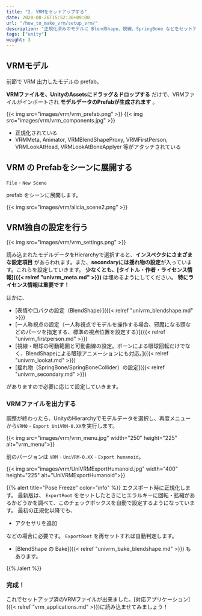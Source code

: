 ```yaml
---
title: "2. VRMをセットアップする"
date: 2020-08-26T15:52:30+09:00
url: "/how_to_make_vrm/setup_vrm/"
description: "正規化済みのモデルに BlendShape、視線、SpringBone などをセットアップして再出力する"
tags: ["unity"]
weight: 3
---
```


## VRMモデル

前節で VRM 出力したモデルの prefab。

**VRMファイルを、UnityのAssetsにドラッグ＆ドロップする** だけで、VRMファイルがインポートされ **モデルデータのPrefabが生成されます** 。

{{< img src="images/vrm/vrm_prefab.png" >}}
{{< img src="images/vrm/vrm_components.jpg" >}}

* 正規化されている
* VRMMeta, Animator, VRMBlendShapeProxy, VRMFirstPerson, VRMLookAtHead, VRMLookAtBoneApplyer 等がアタッチされている

## VRM の Prefabをシーンに展開する

`File` - `New Scene`

prefab をシーンに展開します。

{{< img src="images/vrm/alicia_scene2.png" >}}

## VRM独自の設定を行う
{{< img src="images/vrm/vrm_settings.png" >}}

読み込まれたモデルデータをHierarchyで選択すると、**インスペクタにさまざまな設定項目** があらわれます。また、**secondaryには揺れ物の設定**が入っています。これらを設定していきます。
**少なくとも、[タイトル・作者・ライセンス情報]({{< relref "univrm_meta.md" >}})** は埋めるようにしてください。 **特にライセンス情報は重要です！**

ほかに、

* [表情や口パクの設定（BlendShape）]({{< relref "univrm_blendshape.md" >}})
* [一人称視点の設定（一人称視点でモデルを操作する場合、邪魔になる頭などのパーツを指定する、標準の視点位置を設定する）]({{< relref "univrm_firstperson.md" >}})
* [視線・眼球の可動範囲と可動曲線の設定。ボーンによる眼球回転だけでなく、BlendShapeによる眼球アニメーションにも対応。]({{< relref "univrm_lookat.md" >}})
* [揺れ物（SpringBone/SpringBoneCollider）の設定]({{< relref "univrm_secondary.md" >}})

がありますので必要に応じて設定していきます。

### VRMファイルを出力する

調整が終わったら、UnityのHierarchyでモデルデータを選択し、再度メニューから`VRM0` - `Export UniVRM-0.XX`を実行します。

{{< img src="images/vrm/vrm_menu.jpg" width="250" height="225" alt="vrm_menu">}}
<br>

前のバージョンは `VRM` - `UniVRM-0.XX` - `Export humanoid`。

{{< img src="images/vrm/UniVRMExportHumanoid.jpg" width="400" height="225" alt="UniVRMExportHumanoid">}}
<br>

{{% alert title="Pose Freeze" color="info" %}}
エクスポート時に正規化します。
最新版は、 `ExportRoot` をセットしたときにヒエラルキーに回転・拡縮があるかどうかを調べて、このチェックボックスを自動で設定するようになっています。
最初の正規化以降でも、

* アクセサリを追加

などの場合に必要です。 `ExportRoot` を再セットすれば自動判定します。

* [BlendShape の Bake]({{< relref "univrm_bake_blendshape.md" >}}) もあります。

{{% /alert %}}

### 完成！
これでセットアップ済のVRMファイルが出来ました。[対応アプリケーション]({{< relref "vrm_applications.md" >}})に読み込ませてみましょう！
